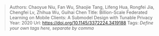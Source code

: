 > Authors: Chaoyue Niu, Fan Wu, Shaojie Tang, Lifeng Hua, Rongfei Jia, Chengfei Lv, Zhihua Wu, Guihai Chen
> Title: Billion-Scale Federated Learning on Mobile Clients: A Submodel Design with Tunable Privacy
> Year: 2020
> Url: https://doi.org/10.1145/3372224.3419188
> Tags: *Define your own tags here, separate by comma*